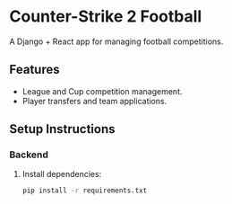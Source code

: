 # Counter-Strike 2 Football

A Django + React app for managing football competitions.

## Features

- League and Cup competition management.
- Player transfers and team applications.

## Setup Instructions

### Backend

1. Install dependencies:
   ```bash
   pip install -r requirements.txt
   ```
